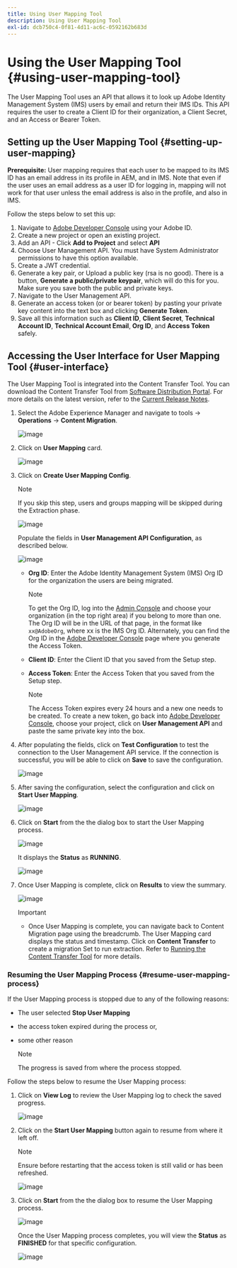 ```yaml
---
title: Using User Mapping Tool
description: Using User Mapping Tool
exl-id: dcb750c4-0f81-4d11-ac6c-0592162b683d
---
```

# Using the User Mapping Tool {#using-user-mapping-tool}

The User Mapping Tool uses an API that allows it to look up Adobe Identity Management System (IMS) users by email and return their IMS IDs. This API requires the user to create a Client ID for their organization, a Client Secret, and an Access or Bearer Token.  

## Setting up the User Mapping Tool {#setting-up-user-mapping}

**Prerequisite:** User mapping requires that each user to be mapped to its IMS ID has an email address in its profile in AEM, and in IMS.  Note that even if the user uses an email address as a user ID for logging in, mapping will not work for that user unless the email address is also in the profile, and also in IMS.

Follow the steps below to set this up:

1. Navigate to [Adobe Developer Console](https://console.adobe.io) using your Adobe ID.
1. Create a new project or open an existing project.
1. Add an API - Click **Add to Project** and select **API**
1. Choose User Management API.  You must have System Administrator permissions to have this option available.
1. Create a JWT credential.
1. Generate a key pair, or Upload a public key (rsa is no good).  There is a button, **Generate a public/private keypair**, which will do this for you.  Make sure you save both the public and private keys.
1. Navigate to the User Management API.
1. Generate an access token (or or bearer token) by pasting your private key content into the text box and clicking **Generate Token**.
1. Save all this information such as **Client ID**, **Client Secret**, **Technical Account ID**, **Technical Account Email**, **Org ID**, and **Access Token** safely.

## Accessing the User Interface for User Mapping Tool {#user-interface}

The User Mapping Tool is integrated into the Content Transfer Tool. You can download the Content Transfer Tool from [Software Distribution Portal](https://experience.adobe.com/#/downloads/content/software-distribution/en/aemcloud.html). For more details on the latest version, refer to the [Current Release Notes](/help/release-notes/release-notes-cloud/release-notes-current.md).

1. Select the Adobe Experience Manager and navigate to tools -> **Operations** -> **Content Migration**.

   ![image](/help/journey-migration/content-transfer-tool/assets-user-mapping/user-mapping-access1.png)

1. Click on **User Mapping** card.

   ![image](/help/journey-migration/content-transfer-tool/assets-user-mapping/user-mapping-access2.png)

1. Click on **Create User Mapping Config**.

   >[!NOTE]
   >If you skip this step, users and groups mapping will be skipped during the Extraction phase.

   ![image](/help/journey-migration/content-transfer-tool/assets-user-mapping/user-mapping-access5.png)

   Populate the fields in **User Management API Configuration**, as described below.

    ![image](/help/journey-migration/content-transfer-tool/assets-user-mapping/user-mapping-access3.png)


   * **Org ID**:  Enter the Adobe Identity Management System (IMS) Org ID for the organization the users are being migrated.  

      >[!NOTE]
      >To get the Org ID, log into the [Admin Console](https://adminconsole.adobe.com/) and choose your organization (in the top right area) if you belong to more than one. The Org ID will be in the URL of that page, in the format like `xx@AdobeOrg`, where xx is the IMS Org ID.  Alternately, you can find the Org ID in the [Adobe Developer Console](https://console.adobe.io) page where you generate the Access Token.

   * **Client ID**: Enter the Client ID that you saved from the Setup step.

   * **Access Token**: Enter the Access Token that you saved from the Setup step.

      >[!NOTE]
      >The Access Token expires every 24 hours and a new one needs to be created. To create a new token, go back into [Adobe Developer Console](https://console.adobe.io), choose your project, click on **User Management API** and paste the same private key into the box.

1. After populating the fields, click on **Test Configuration** to test the connection to the User Management API service. If the connection is successful, you will be able to click on **Save** to save the configuration. 

   ![image](/help/journey-migration/content-transfer-tool/assets-user-mapping/user-mapping-access4.png)

1. After saving the configuration, select the configuration and click on **Start User Mapping**.

   ![image](/help/journey-migration/content-transfer-tool/assets-user-mapping/user-mapping-landing4.png)

1. Click on **Start** from the the dialog box to start the User Mapping process.

   ![image](/help/journey-migration/content-transfer-tool/assets-user-mapping/resume-user-mapping3.png)

   It displays the **Status** as **RUNNING**.

   ![image](/help/journey-migration/content-transfer-tool/assets-user-mapping/user-mapping-start1.png)


1. Once User Mapping is complete, click on **Results** to view the summary.

   ![image](/help/journey-migration/content-transfer-tool/assets-user-mapping/user-mapping-landing5.png)

   >[!IMPORTANT]
   >* Once User Mapping is complete, you can navigate back to Content Migration page using the breadcrumb. The User Mapping card displays the status and timestamp. Click on **Content Transfer** to create a migration Set to run extraction. Refer to [Running the Content Transfer Tool](https://experienceleague.adobe.com/docs/experience-manager-cloud-service/moving/cloud-migration/content-transfer-tool/using-content-transfer-tool.html?lang=en#running-tool) for more details.

### Resuming the User Mapping Process {#resume-user-mapping-process}

If the User Mapping process is stopped due to any of the following reasons:

* The user selected **Stop User Mapping**
* the access token expired during the process or,
* some other reason

   >[!NOTE]
   >The progress is saved from where the process stopped. 
   
Follow the steps below to resume the User Mapping process:

1. Click on **View Log** to review the User Mapping log to check the saved progress.

   ![image](/help/journey-migration/content-transfer-tool/assets-user-mapping/resume-user-mapping1.png)

1. Click on the **Start User Mapping** button again to resume from where it left off. 

   >[!NOTE]
   >Ensure before restarting that the access token is still valid or has been refreshed.

   ![image](/help/journey-migration/content-transfer-tool/assets-user-mapping/resume-user-mapping2.png)

1. Click on **Start** from the the dialog box to resume the User Mapping process.

   ![image](/help/journey-migration/content-transfer-tool/assets-user-mapping/resume-user-mapping3.png)

   Once the User Mapping process completes, you will view the **Status** as **FINISHED** for that specific configuration.

   ![image](/help/journey-migration/content-transfer-tool/assets-user-mapping/resume-user-mapping4.png)

